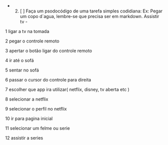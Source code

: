 - 2. [ ] Faça um psodocódigo de uma tarefa simples codidiana: Ex: Pegar um copo d`agua, lembre-se que precisa ser em markdown.
Assistir tv -

1 ligar a tv na tomada

2 pegar o controle remoto

3 apertar o botão ligar do controle remoto

4 ir até o sofá

5 sentar no sofá

6 passar o cursor do controle para direita

7 escolher que app ira utilizar( netflix, disney, tv aberta etc )

8 selecionar a netflix

9 selecionar o perfil no netflix

10 ir para pagina inicial

11 selecionar um felme ou serie

12 assistir a series